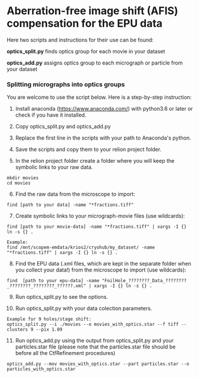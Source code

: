 # Aberration-free image shift (AFIS) compensation for the EPU data

Here two scripts and instructions for their use can be found:

**optics_split.py** finds optics group for each movie in your dataset

**optics_add.py** assigns optics group to each micrograph or particle from your dataset

### Splitting micrographs into optics groups
You are welcome to use the script below. Here is a step-by-step instruction:

1. Install anaconda (https://www.anaconda.com/) with python3.6 or later or check if you have it installed.

2. Copy optics_split.py and optics_add.py

3. Replace the first line in the scripts with your path to Anaconda's python.

4. Save the scripts and copy them to your relion project folder.

5. In the relion project folder create a folder where you will keep the symbolic links to your raw data.
```
mkdir movies
cd movies
```
6. Find the raw data from the microscope to import:
```
find [path to your data] -name "*fractions.tiff"
```
7. Create symbolic links to your micrograph-movie files (use wildcards):
```
find [path to your movie-data] -name "*fractions.tiff" | xargs -I {} ln -s {} .

Example:
find /mnt/scopem-emdata/krios2/cryohub/my_dataset/ -name "*fractions.tiff" | xargs -I {} ln -s {} . 
```
8. Find the EPU data (.xml files, which are kept in the separate folder when you collect your data!) from the microscope to import (use wildcards):
```
find  [path to your epu-data] -name "FoilHole_????????_Data_????????_????????_????????_??????.xml" | xargs -I {} ln -s {} .  
```
9. Run optics_split.py to see the options.

10. Run optics_split.py with your data colection parameters.
```
Example for 9 holes/stage shift:
optics_split.py --i ./movies --o movies_with_optics.star --f tiff --clusters 9 --pix 1.09
```
11. Run optics_add.py using the output from optics_split.py and your particles.star file (please note that the particles.star file should be before all the CtfRefinement procedures) 
```
optics_add.py --mov movies_with_optics.star --part particles.star --o particles_with_optics.star
```
